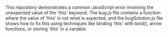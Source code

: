 This repository demonstrates a common JavaScript error involving the unexpected value of the 'this' keyword. The bug.js file contains a function where the value of 'this' is not what is expected, and the bugSolution.js file shows how to fix this using techniques like binding 'this' with bind(), arrow functions, or storing 'this' in a variable.